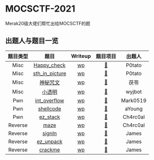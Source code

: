 # MOCSCTF-2021
Merak20级大佬们帮忙出给MOCSCTF的题

## 出题人与题目一览
|  题目类型   |  题目   | Writeup  |  题目项目 |  出题人  |
| :----: | :----: | :----: | :----: | :----: |
|  Misc  | [Happy_check](https://github.com/JamesHoi/MOCSCTF-2021/blob/main/Misc/Happy_check/puzzle.png) | [wp](https://github.com/JamesHoi/MOCSCTF-2021/blob/main/Misc/Happy_check/Happy_check_wp.pdf) | [:link:](https://github.com/JamesHoi/MOCSCTF-2021/tree/main/Misc/Happy_check)| P0tato |
| Misc  | [sth_in_picture](https://github.com/JamesHoi/MOCSCTF-2021/blob/main/Misc/sth_in_picture/something_in_picture.png) | [wp](https://github.com/JamesHoi/MOCSCTF-2021/blob/main/Misc/sth_in_picture/Wirteup.pdf) | [:link:](https://github.com/JamesHoi/MOCSCTF-2021/tree/main/Misc/sth_in_picture)| P0tato |
| Misc  | [神秘咒文](https://github.com/JamesHoi/MOCSCTF-2021/blob/main/Misc/%E7%A5%9E%E7%A7%98%E5%92%92%E6%96%87/mantra.txt) | [wp](https://github.com/JamesHoi/MOCSCTF-2021/blob/main/Misc/%E7%A5%9E%E7%A7%98%E5%92%92%E6%96%87/writeup.pdf) | [:link:](https://github.com/JamesHoi/MOCSCTF-2021/tree/main/Misc/%E7%A5%9E%E7%A7%98%E5%92%92%E6%96%87)| 茯苓 |
| Misc  | [小透明](https://github.com/JamesHoi/MOCSCTF-2021/blob/main/Misc/%E5%B0%8F%E9%80%8F%E6%98%8E/%E9%A2%98%E7%9B%AE.zip) | [wp](https://github.com/JamesHoi/MOCSCTF-2021/blob/main/Misc/%E5%B0%8F%E9%80%8F%E6%98%8E/WriteUp/Wp.md) | [:link:](https://github.com/JamesHoi/MOCSCTF-2021/tree/main/Misc/%E5%B0%8F%E9%80%8F%E6%98%8E)| wyjbot |
| Pwn  | [int_overflow](https://github.com/JamesHoi/MOCSCTF-2021/blob/main/Pwn/int_overflow/int_overflow) | [wp](https://github.com/JamesHoi/MOCSCTF-2021/blob/main/Pwn/int_overflow/int_overflow_writeup.md) | [:link:](https://github.com/JamesHoi/MOCSCTF-2021/tree/main/Pwn/int_overflow)| Mark0519 |
| Pwn  | [shellcode](https://github.com/JamesHoi/MOCSCTF-2021/blob/main/Pwn/shellcode/pwn) | [wp](https://github.com/JamesHoi/MOCSCTF-2021/blob/main/Pwn/shellcode/WP.pdf) | [:link:](https://github.com/JamesHoi/MOCSCTF-2021/tree/main/Pwn/shellcode)| aYoung |
| Pwn  | [ez_stack](https://github.com/JamesHoi/MOCSCTF-2021/blob/main/Pwn/ez_stack/ez_stack) | [wp](https://github.com/JamesHoi/MOCSCTF-2021/blob/main/Pwn/ez_stack/wp.md) | [:link:](https://github.com/JamesHoi/MOCSCTF-2021/tree/main/Pwn/ez_stack)| Ch4rc0al |
| Reverse  | [maze](https://github.com/JamesHoi/MOCSCTF-2021/blob/main/Reverse/maze/game.exe) | [wp](https://github.com/JamesHoi/MOCSCTF-2021/blob/main/Reverse/maze/writeup.pdf) | [:link:](https://github.com/JamesHoi/MOCSCTF-2021/tree/main/Reverse/maze)| Ch4rc0al |
| Reverse  | [signIn](https://github.com/JamesHoi/MOCSCTF-2021/blob/main/Reverse/signIn/signIn.exe) | [wp](https://github.com/JamesHoi/MOCSCTF-2021/blob/main/Reverse/signIn/writeup.pdf) | [:link:](https://github.com/JamesHoi/MOCSCTF-2021/tree/main/Reverse/signIn)| James |
| Reverse  | [ez_unpack](https://github.com/JamesHoi/MOCSCTF-2021/blob/main/Reverse/ez_unpack/ez_unpack.exe) | [wp](https://github.com/JamesHoi/MOCSCTF-2021/blob/main/Reverse/ez_unpack/writeup.pdf) | [:link:](https://github.com/JamesHoi/MOCSCTF-2021/tree/main/Reverse/ez_unpack)| James |
| Reverse  | [crackme](https://github.com/JamesHoi/MOCSCTF-2021/blob/main/Reverse/crackme/crackme.exe) | [wp](https://github.com/JamesHoi/MOCSCTF-2021/blob/main/Reverse/crackme/writeup.pdf) | [:link:](https://github.com/JamesHoi/MOCSCTF-2021/tree/main/Reverse/crackme)| James |

